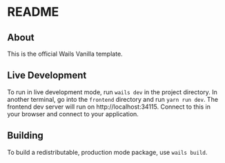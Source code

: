 # README

## About

This is the official Wails Vanilla template.

## Live Development

To run in live development mode, run `wails dev` in the project directory. In another terminal, go into the `frontend`
directory and run `yarn run dev`. The frontend dev server will run on http://localhost:34115. Connect to this in your
browser and connect to your application.

## Building

To build a redistributable, production mode package, use `wails build`.
